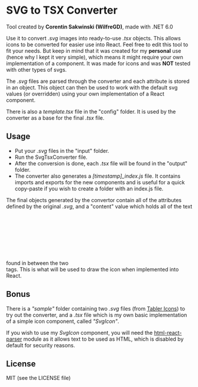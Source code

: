 # SVG to TSX Converter
Tool created by **Corentin Sakwinski (WilfreGD)**, made with .NET 6.0

Use it to convert *.svg* images into ready-to-use *.tsx* objects. This allows icons to be converted for easier use into React. Feel free to edit this tool to fit your needs. But keep in mind that it was created for my **personal** use (hence why I kept it very simple), which means it might require your own implementation of a component. It was made for icons and was **NOT** tested with other types of svgs.

The *.svg* files are parsed through the converter and each attribute is stored in an object. This object can then be used to work with the default svg values (or overridden) using your own implementation of a React component.

There is also a *template.tsx* file in the "config" folder. It is used by the converter as a base for the final *.tsx* file.

## Usage

- Put your *.svg* files in the "input" folder.
- Run the SvgTsxConverter file.
- After the conversion is done, each *.tsx* file will be found in the "output" folder.
- The converter also generates a *[timestamp]_index.js* file. It contains imports and exports for the new components and is useful for a quick copy-paste if you wish to create a folder with an index.js file.

The final objects generated by the convertor contain all of the attributes defined by the original *.svg*, and a "content" value which holds all of the text found in between the two *<svg>* tags. This is what will be used to draw the icon when implemented into React.

## Bonus
There is a *"sample"* folder containing two *.svg* files (from [Tabler Icons](https://tabler-icons.io/)) to try out the converter, and a *.tsx* file which is my own basic implementation of a simple icon component, called *"SvgIcon"*. 

If you wish to use my *SvgIcon* component, you will need the [html-react-parser](https://www.npmjs.com/package/html-react-parser) module as it allows text to be used as HTML, which is disabled by default for security reasons.

## License

MIT (see the LICENSE file)